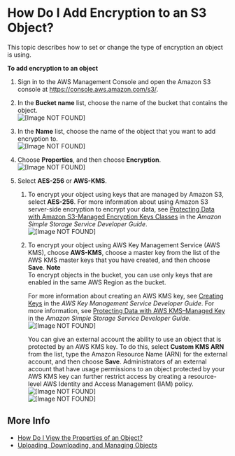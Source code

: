 # How Do I Add Encryption to an S3 Object?<a name="add-object-encryption"></a>

This topic describes how to set or change the type of encryption an object is using\. 

**To add encryption to an object**

1. Sign in to the AWS Management Console and open the Amazon S3 console at [https://console\.aws\.amazon\.com/s3/](https://console.aws.amazon.com/s3/)\.

1. In the **Bucket name** list, choose the name of the bucket that contains the object\.  
![\[Image NOT FOUND\]](http://docs.aws.amazon.com/AmazonS3/latest/user-guide/images/choose-bucket-name.png)

1. In the **Name** list, choose the name of the object that you want to add encryption to\.  
![\[Image NOT FOUND\]](http://docs.aws.amazon.com/AmazonS3/latest/user-guide/images/object-name-select.png)

1. Choose **Properties**, and then choose **Encryption**\.  
![\[Image NOT FOUND\]](http://docs.aws.amazon.com/AmazonS3/latest/user-guide/images/object-properties-tab.png)

1. Select **AES\-256** or **AWS\-KMS**\.

   1. To encrypt your object using keys that are managed by Amazon S3, select **AES\-256**\. For more information about using Amazon S3 server\-side encryption to encrypt your data, see [Protecting Data with Amazon S3\-Managed Encryption Keys Classes](http://docs.aws.amazon.com/AmazonS3/latest/dev/UsingServerSideEncryption.html) in the *Amazon Simple Storage Service Developer Guide*\.  
![\[Image NOT FOUND\]](http://docs.aws.amazon.com/AmazonS3/latest/user-guide/images/add-encryption-aes256.png)

   1. To encrypt your object using AWS Key Management Service \(AWS KMS\), choose **AWS\-KMS**, choose a master key from the list of the AWS KMS master keys that you have created, and then choose **Save**\.
**Note**  
To encrypt objects in the bucket, you can use only keys that are enabled in the same AWS Region as the bucket\. 

      For more information about creating an AWS KMS key, see [Creating Keys](http://docs.aws.amazon.com/kms/latest/developerguide/UsingServerSideEncryption.html) in the *AWS Key Management Service Developer Guide*\. For more information, see [Protecting Data with AWS KMS–Managed Key](http://docs.aws.amazon.com/AmazonS3/latest/dev/UsingServerSideEncryption.html) in the *Amazon Simple Storage Service Developer Guide*\.  
![\[Image NOT FOUND\]](http://docs.aws.amazon.com/AmazonS3/latest/user-guide/images/add-encryption-kms-key.png)

      You can give an external account the ability to use an object that is protected by an AWS KMS key\. To do this, select **Custom KMS ARN** from the list, type the Amazon Resource Name \(ARN\) for the external account, and then choose **Save**\. Administrators of an external account that have usage permissions to an object protected by your AWS KMS key can further restrict access by creating a resource\-level AWS Identity and Access Management \(IAM\) policy\.   
![\[Image NOT FOUND\]](http://docs.aws.amazon.com/AmazonS3/latest/user-guide/images/add-encryption-kms-select-custom-arn.png)  
![\[Image NOT FOUND\]](http://docs.aws.amazon.com/AmazonS3/latest/user-guide/images/add-encryption-kms-custom-arn.png)

## More Info<a name="add-object-encryption-moreinfo"></a>
+  [How Do I View the Properties of an Object?](view-object-properties.md)
+  [Uploading, Downloading, and Managing Objects](upload-download-objects.md)